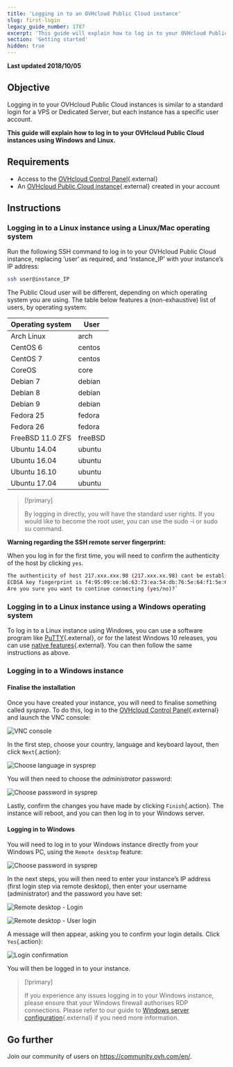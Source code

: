 ```yaml
---
title: 'Logging in to an OVHcloud Public Cloud instance'
slug: first-login
legacy_guide_number: 1787
excerpt: 'This guide will explain how to log in to your OVHcloud Public Cloud instances using Windows and Linux'
section: 'Getting started'
hidden: true
---
```


**Last updated 2018/10/05**

## Objective

Logging in to your OVHcloud Public Cloud instances is similar to a standard login for a VPS or Dedicated Server, but each instance has a specific user account.

**This guide will explain how to log in to your OVHcloud Public Cloud instances using Windows and Linux.**

## Requirements

- Access to the [OVHcloud Control Panel](https://ca.ovh.com/auth/?action=gotomanager&from=https://www.ovh.com/asia/&ovhSubsidiary=asia){.external}
- An [OVHcloud Public Cloud instance](https://www.ovhcloud.com/asia/public-cloud/){.external} created in your account

## Instructions

### Logging in to a Linux instance using a Linux/Mac operating system

Run the following SSH command to log in to your OVHcloud Public Cloud instance, replacing ‘user’ as required, and ‘instance_IP’ with your instance’s IP address:

```sh
ssh user@instance_IP
```

The Public Cloud user will be different, depending on which operating system you are using. The table below features a (non-exhaustive) list of users, by operating system:

|Operating system|User|
|---|---|
|Arch Linux|arch|
|CentOS 6|centos|
|CentOS 7|centos|
|CoreOS|core|
|Debian 7|debian|
|Debian 8|debian|
|Debian 9|debian|
|Fedora 25|fedora|
|Fedora 26|fedora|
|FreeBSD 11.0 ZFS|freeBSD|
|Ubuntu 14.04|ubuntu|
|Ubuntu 16.04|ubuntu|
|Ubuntu 16.10|ubuntu|
|Ubuntu 17.04|ubuntu|

> [!primary]
>
> By logging in directly, you will have the standard user rights. If you would like to become the root user, you can use the sudo -i or sudo su command.
>


**Warning regarding the SSH remote server fingerprint:**

When you log in for the first time, you will need to confirm the authenticity of the host by clicking `yes`.

```sh
The authenticity of host 217.xxx.xxx.98 (217.xxx.xx.98) cant be established.
ECDSA key fingerprint is f4:95:09:ce:b6:63:73:ea:54:db:76:5e:64:f1:5e:6d.
Are you sure you want to continue connecting (yes/no)?`
```


### Logging in to a Linux instance using a Windows operating system

To log in to a Linux instance using Windows, you can use a software program like [PuTTY](https://www.putty.org/){.external}, or for the latest Windows 10 releases, you can use [native features](https://docs.microsoft.com/en-us/windows/wsl/about){.external}. You can then follow the same instructions as above.


### Logging in to a Windows instance

#### Finalise the installation

Once you have created your instance, you will need to finalise something called *sysprep*. To do this, log in to the [OVHcloud Control Panel](https://ca.ovh.com/auth/?action=gotomanager&from=https://www.ovh.com/asia/&ovhSubsidiary=asia){.external} and launch the VNC console:

![VNC console](images/vnc_console.png)

In the first step, choose your country, language and keyboard layout, then click `Next`{.action}:

![Choose language in sysprep](images/sysprep_first_step.png)

You will then need to choose the *administrator* password:

![Choose password in sysprep](images/sysprep_password.png)

Lastly, confirm the changes you have made by clicking `Finish`{.action}. The instance will reboot, and you can then log in to your Windows server.


#### Logging in to Windows

You will need to log in to your Windows instance directly from your Windows PC, using the `Remote desktop` feature:

![Choose password in sysprep](images/remote_desktop.png)

In the next steps, you will then need to enter your instance’s IP address (first login step via remote desktop), then enter your username (administrator) and the password you have set:

![Remote desktop - Login](images/remote_desktop_connection_IP.png)

![Remote desktop - User login](images/remote_desktop_connection_user.png)

A message will then appear, asking you to confirm your login details. Click `Yes`{.action}:

![Login confirmation](images/connection_validation.png)

You will then be logged in to your instance.

> [!primary]
>
> If you experience any issues logging in to your Windows instance, please ensure that your Windows firewall authorises RDP connections. Please refer to our guide to [Windows server configuration](../../vps/windows-first-config/){.external} if you need more information.
> 

## Go further

Join our community of users on <https://community.ovh.com/en/>.
